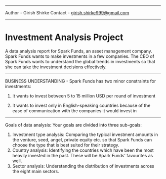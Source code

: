 ***
Author - Girish Shirke
Contact - girish.shirke999@gmail.com
***

# Investment Analysis Project
A data analysis report for Spark Funds, an asset management company. Spark Funds wants to make investments in a few companies. The CEO of Spark Funds wants to understand the global trends in investments so that she can take the investment decisions effectively.

---------------------------------------------------------------------------------------------
BUSINESS UNDERSTANDING -
Spark Funds has two minor constraints for investments:

 1. It wants to invest between 5 to 15 million USD per round of investment

 2. It wants to invest only in English-speaking countries because of the ease of        communication with the companies it would invest in

---------------------------------------------------------------------------------------------
Goals of data analysis: Your goals are divided into three sub-goals:

1. Investment type analysis: Comparing the typical investment amounts in the venture, seed, angel, private equity etc. so that Spark Funds can choose the type that is best suited for their strategy.
2. Country analysis: Identifying the countries which have been the most heavily invested in the past. These will be Spark Funds’ favourites as well.
3. Sector analysis: Understanding the distribution of investments across the eight main sectors.